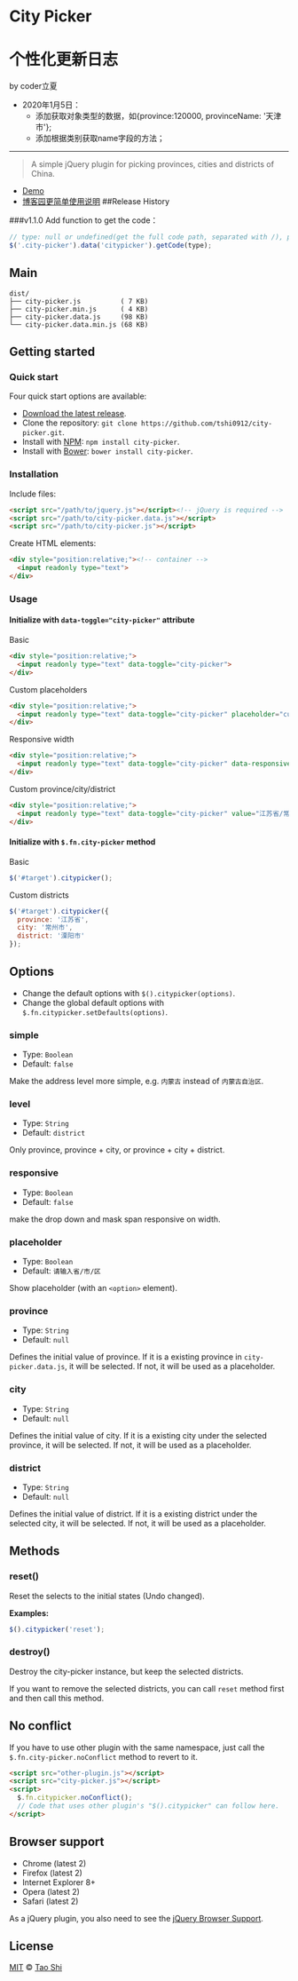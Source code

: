 # City Picker

# 个性化更新日志
by coder立夏
* 2020年1月5日：
  * 添加获取对象类型的数据，如{province:120000, provinceName: '天津市'};
  * 添加根据类别获取name字段的方法；

---

> A simple jQuery plugin for picking provinces, cities and districts of China.

- [Demo](https://huangchanghuan.github.io/city-picker)
- [博客园更简单使用说明](http://www.cnblogs.com/huangchanghuan/p/6681510.html)
##Release History

###v1.1.0
Add function to get the code：

```javascript
// type: null or undefined(get the full code path, separated with /), province, city, district
$('.city-picker').data('citypicker').getCode(type);
```

## Main

```
dist/
├── city-picker.js          ( 7 KB)
├── city-picker.min.js      ( 4 KB)
├── city-picker.data.js     (98 KB)
└── city-picker.data.min.js (68 KB)
```



## Getting started


### Quick start

Four quick start options are available:

- [Download the latest release](https://github.com/tshi0912/city-picker/archive/master.zip).
- Clone the repository: `git clone https://github.com/tshi0912/city-picker.git`.
- Install with [NPM](http://npmjs.org): `npm install city-picker`.
- Install with [Bower](http://bower.io): `bower install city-picker`.


### Installation

Include files:

```html
<script src="/path/to/jquery.js"></script><!-- jQuery is required -->
<script src="/path/to/city-picker.data.js"></script>
<script src="/path/to/city-picker.js"></script>
```


Create HTML elements:

```html
<div style="position:relative;"><!-- container -->
  <input readonly type="text">
</div>
```



### Usage

#### Initialize with `data-toggle="city-picker"` attribute


Basic

```html
<div style="position:relative;">
  <input readonly type="text" data-toggle="city-picker">
</div>
```


Custom placeholders

```html
<div style="position:relative;">
  <input readonly type="text" data-toggle="city-picker" placeholder="customized placeholder...">
</div>
```

Responsive width

```html
<div style="position:relative;">
  <input readonly type="text" data-toggle="city-picker" data-responsive="true" style="width:50%;">
</div>
```


Custom province/city/district

```html
<div style="position:relative;">
  <input readonly type="text" data-toggle="city-picker" value="江苏省/常州市/溧阳市">
</div>
```


#### Initialize with `$.fn.city-picker` method

Basic

```js
$('#target').citypicker();
```

Custom districts

```js
$('#target').citypicker({
  province: '江苏省',
  city: '常州市',
  district: '溧阳市'
});
```



## Options

- Change the default options with `$().citypicker(options)`.
- Change the global default options with `$.fn.citypicker.setDefaults(options)`.


### simple

- Type: `Boolean`
- Default: `false`

Make the address level more simple, e.g. `内蒙古` instead of `内蒙古自治区`.

### level

- Type: `String`
- Default: `district`

Only province, province + city, or province + city + district.

### responsive

- Type: `Boolean`
- Default: `false`

make the drop down and mask span responsive on width.

### placeholder

- Type: `Boolean`
- Default: `请输入省/市/区`

Show placeholder (with an `<option>` element).


### province

- Type: `String`
- Default: `null`

Defines the initial value of province. If it is a existing province in `city-picker.data.js`, it will be selected. If not, it will be used as a placeholder.


### city

- Type: `String`
- Default: `null`

Defines the initial value of city. If it is a existing city under the selected province, it will be selected. If not, it will be used as a placeholder.


### district

- Type: `String`
- Default: `null`

Defines the initial value of district. If it is a existing district under the selected city, it will be selected. If not, it will be used as a placeholder.



## Methods

### reset()

Reset the selects to the initial states (Undo changed).

**Examples:**

```js
$().citypicker('reset');
```

### destroy()

Destroy the city-picker instance, but keep the selected districts.

If you want to remove the selected districts, you can call `reset` method first and then call this method.



## No conflict

If you have to use other plugin with the same namespace, just call the `$.fn.city-picker.noConflict` method to revert to it.

```html
<script src="other-plugin.js"></script>
<script src="city-picker.js"></script>
<script>
  $.fn.citypicker.noConflict();
  // Code that uses other plugin's "$().citypicker" can follow here.
</script>
```



## Browser support

- Chrome (latest 2)
- Firefox (latest 2)
- Internet Explorer 8+
- Opera (latest 2)
- Safari (latest 2)

As a jQuery plugin, you also need to see the [jQuery Browser Support](http://jquery.com/browser-support/).



## License

[MIT](http://opensource.org/licenses/MIT) © [Tao Shi](http://shitao.me)
